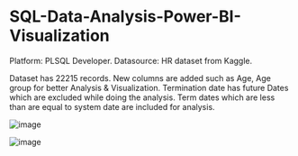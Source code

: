 # SQL-Data-Analysis-Power-BI-Visualization
 Platform: PLSQL Developer. 
 Datasource: HR dataset from Kaggle.
 
 Dataset has 22215 records.
 New columns are added such as Age, Age group for better Analysis & Visualization.
 Termination date has future Dates which are excluded while doing the analysis. 
 Term dates which are less than are equal to system date are included for analysis.

 
 
 

![image](https://github.com/GokilaSundaram/SQL-Data-Analysis-Power-BI-Visualization/assets/138405457/7aaf3822-7809-407a-befe-80662aeed5dd)


![image](https://github.com/GokilaSundaram/SQL-Data-Analysis-Power-BI-Visualization/assets/138405457/81118c4a-a423-4288-b532-dd0109517d0a)
